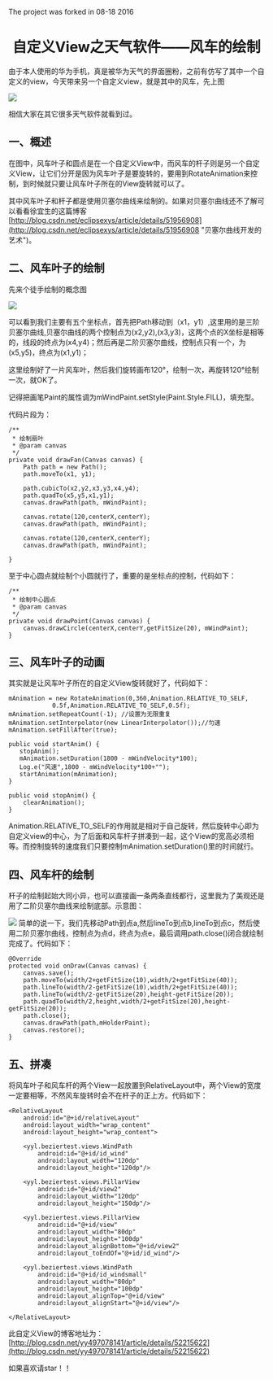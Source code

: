 The project was forked in 08-18 2016
# <center>自定义View之天气软件——风车的绘制</center> #

由于本人使用的华为手机，真是被华为天气的界面圈粉，之前有仿写了其中一个自定义的view，今天带来另一个自定义view，就是其中的风车，先上图


![](http://oc3vooyt7.bkt.clouddn.com/GIF_20160818_203320.gif)

相信大家在其它很多天气软件就看到过。

## 一、概述 ##

在图中，风车叶子和圆点是在一个自定义View中，而风车的杆子则是另一个自定义View，让它们分开是因为风车叶子是要旋转的，要用到RotateAnimation来控制，到时候就只要让风车叶子所在的View旋转就可以了。

其中风车叶子和杆子都是使用贝塞尔曲线来绘制的。如果对贝塞尔曲线还不了解可以看看徐宜生的这篇博客[http://blog.csdn.net/eclipsexys/article/details/51956908](http://blog.csdn.net/eclipsexys/article/details/51956908 "贝塞尔曲线开发的艺术")。

## 二、风车叶子的绘制 ##

先来个徒手绘制的概念图

![](http://i.imgur.com/g25h0zg.png)

可以看到我们主要有五个坐标点，首先把Path移动到（x1，y1）,这里用的是三阶贝塞尔曲线,贝塞尔曲线的两个控制点为(x2,y2),(x3,y3)，这两个点的X坐标是相等的，线段的终点为(x4,y4)；然后再是二阶贝塞尔曲线，控制点只有一个，为(x5,y5)，终点为(x1,y1)；

这里绘制好了一片风车叶，然后我们旋转画布120°，绘制一次，再旋转120°绘制一次，就OK了。

记得把画笔Paint的属性调为mWindPaint.setStyle(Paint.Style.FILL)，填充型。

代码片段为：

	/**
     * 绘制扇叶
     * @param canvas
     */
    private void drawFan(Canvas canvas) {
        Path path = new Path();
        path.moveTo(x1, y1);

        path.cubicTo(x2,y2,x3,y3,x4,y4);
        path.quadTo(x5,y5,x1,y1);
        canvas.drawPath(path, mWindPaint);

        canvas.rotate(120,centerX,centerY);
        canvas.drawPath(path, mWindPaint);

        canvas.rotate(120,centerX,centerY);
        canvas.drawPath(path, mWindPaint);

    }

至于中心圆点就绘制个小圆就行了，重要的是坐标点的控制，代码如下：

	/**
     * 绘制中心圆点
     * @param canvas
     */
    private void drawPoint(Canvas canvas) {
        canvas.drawCircle(centerX,centerY,getFitSize(20), mWindPaint);
    }

## 三、风车叶子的动画 ##

其实就是让风车叶子所在的自定义View旋转就好了，代码如下：

	mAnimation = new RotateAnimation(0,360,Animation.RELATIVE_TO_SELF,
                0.5f,Animation.RELATIVE_TO_SELF,0.5f);
    mAnimation.setRepeatCount(-1); //设置为无限重复
    mAnimation.setInterpolator(new LinearInterpolator());//匀速
    mAnimation.setFillAfter(true);

	public void startAnim() {
       stopAnim();
       mAnimation.setDuration(1800 - mWindVelocity*100);
       Log.e("风速",1800 - mWindVelocity*100+"");
       startAnimation(mAnimation);
    }

    public void stopAnim() {
        clearAnimation();
    }

Animation.RELATIVE_TO_SELF的作用就是相对于自己旋转，然后旋转中心即为自定义view的中心，为了后面和风车杆子拼凑到一起，这个View的宽高必须相等。而控制旋转的速度我们只要控制mAnimation.setDuration()里的时间就行。

## 四、风车杆的绘制 ##

杆子的绘制起始大同小异，也可以直接画一条两条直线都行，这里我为了美观还是用了二阶贝塞尔曲线来绘制底部。示意图：

![](http://i.imgur.com/Hd6zlwC.png) 简单的说一下，我们先移动Path到点a,然后lineTo到点b,lineTo到点c，然后使用二阶贝塞尔曲线，控制点为点d，终点为点e，最后调用path.close()闭合就绘制完成了。代码如下：

	@Override
    protected void onDraw(Canvas canvas) {
        canvas.save();
        path.moveTo(width/2+getFitSize(10),width/2+getFitSize(40));
        path.lineTo(width/2-getFitSize(10),width/2+getFitSize(40));
        path.lineTo(width/2-getFitSize(20),height-getFitSize(20));
        path.quadTo(width/2,height,width/2+getFitSize(20),height-getFitSize(20));
        path.close();
        canvas.drawPath(path,mHolderPaint);
        canvas.restore();
    }

## 五、拼凑 ##

将风车叶子和风车杆的两个View一起放置到RelativeLayout中，两个View的宽度一定要相等，不然风车旋转时会不在杆子的正上方。代码如下：

	<RelativeLayout
        android:id="@+id/relativeLayout"
        android:layout_width="wrap_content"
        android:layout_height="wrap_content">

        <yyl.beziertest.views.WindPath
            android:id="@+id/id_wind"
            android:layout_width="120dp"
            android:layout_height="120dp"/>

        <yyl.beziertest.views.PillarView
            android:id="@+id/view2"
            android:layout_width="120dp"
            android:layout_height="150dp"/>

        <yyl.beziertest.views.PillarView
            android:id="@+id/view"
            android:layout_width="80dp"
            android:layout_height="100dp"
            android:layout_alignBottom="@+id/view2"
            android:layout_toEndOf="@+id/id_wind"/>

        <yyl.beziertest.views.WindPath
            android:id="@+id/id_windsmall"
            android:layout_width="80dp"
            android:layout_height="100dp"
            android:layout_alignTop="@+id/view"
            android:layout_alignStart="@+id/view"/>

    </RelativeLayout>


此自定义View的博客地址为：[http://blog.csdn.net/yy497078141/article/details/52215622](http://blog.csdn.net/yy497078141/article/details/52215622)

如果喜欢请star！！
